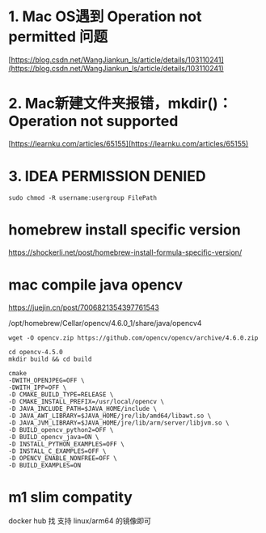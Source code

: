
# 1. Mac OS遇到 Operation not permitted 问题
[https://blog.csdn.net/WangJiankun_ls/article/details/103110241](https://blog.csdn.net/WangJiankun_ls/article/details/103110241)

# 2. Mac新建文件夹报错，mkdir()：Operation not supported
[https://learnku.com/articles/65155](https://learnku.com/articles/65155)

# 3. IDEA PERMISSION DENIED
`sudo chmod -R username:usergroup FilePath`

# homebrew install specific version
https://shockerli.net/post/homebrew-install-formula-specific-version/

# mac compile java opencv
https://juejin.cn/post/7006821354397761543

/opt/homebrew/Cellar/opencv/4.6.0_1/share/java/opencv4

```
wget -O opencv.zip https://github.com/opencv/opencv/archive/4.6.0.zip

cd opencv-4.5.0
mkdir build && cd build

cmake 
-DWITH_OPENJPEG=OFF \
-DWITH_IPP=OFF \
-D CMAKE_BUILD_TYPE=RELEASE \
-D CMAKE_INSTALL_PREFIX=/usr/local/opencv \
-D JAVA_INCLUDE_PATH=$JAVA_HOME/include \
-D JAVA_AWT_LIBRARY=$JAVA_HOME/jre/lib/amd64/libawt.so \
-D JAVA_JVM_LIBRARY=$JAVA_HOME/jre/lib/arm/server/libjvm.so \
-D BUILD_opencv_python2=OFF \
-D BUILD_opencv_java=ON \
-D INSTALL_PYTHON_EXAMPLES=OFF \
-D INSTALL_C_EXAMPLES=OFF \
-D OPENCV_ENABLE_NONFREE=OFF \
-D BUILD_EXAMPLES=ON
```

# m1 slim compatity
docker hub 找 支持 linux/arm64 的镜像即可